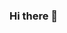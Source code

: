### Hi there 👋

<!--
**kayyisazulfa/kayyisazulfa** is a ✨ _special_ ✨ repository because its `README.md` (this file) appears on your GitHub profile.

- 🌱 I’m currently studying informatics in Telkom University
- 💬 Ask me about algorithms in python, golang, and c++
- 🧚‍♀️I'm super interested in competitive programming
- 📫 How to reach me: kayyisazulfaa@gmail.com
- 😄 Pronouns: she/her
- ⚡ Fun fact: I'm a hardworking person and will always be happy to learn new things!
